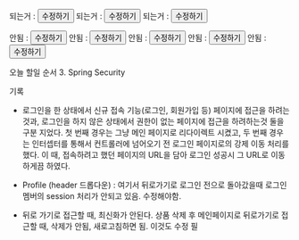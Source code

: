 되는거 : <button type="button" th:onclick="'location.href=\'/products/\' + ' + ${product.id} + ' + \'/edit\''">수정하기</button>
되는거 : <button type="button" th:onclick="|location.href='/products/' + ${product.id} + '/edit'|">수정하기</button>
되는거 : <button type="button" th:onclick="|location.href='@{/products/{id}/edit(id=${product.id})}'|">수정하기</button>


안됨 :     <button type="button" onclick="window.location='/products/' + [[${product.id}]] + '/edit'">수정하기</button>
안됨 :     <button type="button" onclick="location.href='/products/' + [[${product.id}]] + '/edit'">수정하기</button>
안됨 :     <button type="button" onclick="location.href='@{/products/{id}/edit(id=${product.id})}'">수정하기</button>
안됨 :     <button type="button" th:href="@{/products/{id}/edit(id=${product.id})}">수정하기</button>
안됨 :     <button type="button" th:action="@{/products/{id}/edit(id=${product.id})}">수정하기</button>

오늘 할일 순서
3. Spring Security

기록

- 로그인을 한 상태에서 신규 접속 기능(로그인, 회원가입 등) 페이지에 접근을 하려는 것과,
  로그인을 하지 않은 상태에서 권한이 없는 페이지에 접근을 하려하는것 둘을 구분 지었다.
  첫 번째 경우는 그냥 메인 페이지로 리다이렉트 시켰고, 
  두 번째 경우는 인터셉터를 통해서 컨트롤러에 넘어오기 전 로그인 페이지로의 강제 이동 처리를 했다. 
  이 때, 접속하려고 했던 페이지의 URL을 담아 로그인 성공시 그 URL로 이동하게끔 하였다.

- Profile (header 드롭다운) : 여기서 뒤로가기로 로그인 전으로 돌아갔을때 로그인멤버의 session 처리가 안되고 있음. 수정해야함.
- 뒤로 가기로 접근할 때, 최신화가 안된다. 상품 삭제 후 메인페이지로 뒤로가기로 접근할 때, 삭제가 안됨, 새로고침하면 됨. 이것도 수정 필
